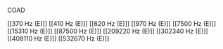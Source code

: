 COAD

[[370 Hz (E)]]
[[410 Hz (E)]]
[[620 Hz (E)]]
[[970 Hz (E)]]
[[7500 Hz (E)]]
[[15310 Hz (E)]]
[[87500 Hz (E)]]
[[209220 Hz (E)]]
[[302340 Hz (E)]]
[[408110 Hz (E)]]
[[532670 Hz (E)]]